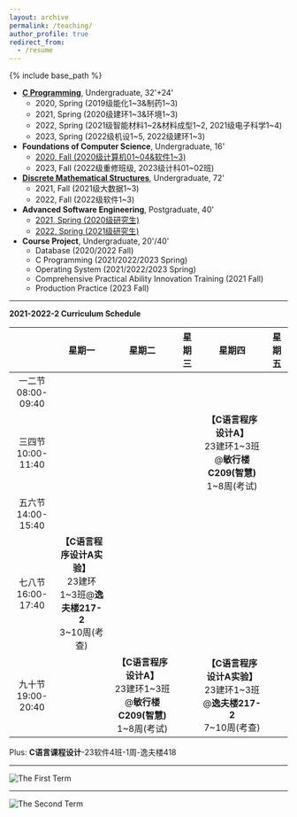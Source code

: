 ```yaml
---
layout: archive
permalink: /teaching/
author_profile: true
redirect_from:
  - /resume
---
```


{% include base_path %}

* [**C Programming**](http://guoshengkang.github.io/teaching/spring-c-programming), Undergraduate, 32'+24'
  * 2020, Spring (2019级能化1~3&制药1~3)
  * 2021, Spring (2020级建环1~3&环境1~3)
  * 2022, Spring (2021级智能材料1~2&材料成型1~2, 2021级电子科学1~4)
  * 2023, Spring (2022级机设1~5, 2022级建环1~3)  
* **Foundations of Computer Science**, Undergraduate, 16'
  * [2020, Fall (2020级计算机01~04&软件1~3)](http://guoshengkang.github.io/teaching/2020-fall-foundations-of-computer-science)  
  * 2023, Fall (2022级重修班级, 2023级计科01~02班)
* [**Discrete Mathematical Structures**](http://guoshengkang.github.io/teaching/fall-discrete-mathematical-structures), Undergraduate, 72'
  * 2021, Fall (2021级大数据1~3)
  * 2022, Fall (2022级软件1~3)
* **Advanced Software Engineering**, Postgraduate, 40'
  * [2021, Spring (2020级研究生)](http://guoshengkang.github.io/teaching/2021-spring-advanced-software-engineering)
  * [2022, Spring (2021级研究生)](http://guoshengkang.github.io/teaching/2022-spring-advanced-software-engineering)
* **Course Project**, Undergraduate, 20'/40'
  * Database (2020/2022 Fall)
  * C Programming (2021/2022/2023 Spring)
  * Operating System (2021/2022/2023 Spring)
  * Comprehensive Practical Ability Innovation Training (2021 Fall)
  * Production Practice (2023 Fall)

- - -

**2021-2022-2 Curriculum Schedule**

|        |星期一|星期二|星期三|星期四|星期五|
| :----: | :----: | :----: | :----: | :----: | :----: |
|一二节<br>08:00-09:40|	| | |	 |	|
|三四节<br>10:00-11:40|	|  |  |**【C语言程序设计A】**<br>23建环1~3班@**敏行楼C209(智慧)**<br>1~8周(考试)|  |
|五六节<br>14:00-15:40|  |	 |  | |  |
|七八节<br>16:00-17:40|**【C语言程序设计A实验】**<br>23建环1~3班@**逸夫楼217-2**<br>3~10周(考查)|  |  | |  |
|九十节<br>19:00-20:40|  |**【C语言程序设计A】**<br>23建环1~3班@**敏行楼C209(智慧)**<br>1~8周(考试)|  |**【C语言程序设计A实验】**<br>23建环1~3班@**逸夫楼217-2**<br>7~10周(考查)|  |

Plus: **C语言课程设计**-23软件4班-1周-逸夫楼418
- - -

![The First Term](http://guoshengkang.github.io/files/The_First_Term.jpg)  
- - -
![The Second Term](http://guoshengkang.github.io/files/The_Second_Term.jpg) 
